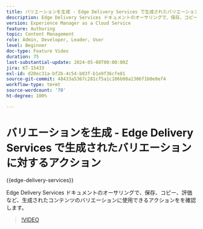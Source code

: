 ```yaml
---
title: バリエーションを生成 - Edge Delivery Services で生成されたバリエーションに対するアクション
description: Edge Delivery Services ドキュメントのオーサリングで、保存、コピー、評価など、生成されたコンテンツのバリエーションに使用できるアクションをを確認します。
version: Experience Manager as a Cloud Service
feature: Authoring
topic: Content Management
role: Admin, Developer, Leader, User
level: Beginner
doc-type: Feature Video
duration: 75
last-substantial-update: 2024-05-08T00:00:00Z
jira: KT-15433
exl-id: d20ec31a-bf2b-4c54-b03f-b1e9f36cfe81
source-git-commit: 48433a5367c281cf5a1c106b08a1306f1b0e8ef4
workflow-type: tm+mt
source-wordcount: '70'
ht-degree: 100%

---
```


# バリエーションを生成 - Edge Delivery Services で生成されたバリエーションに対するアクション

{{edge-delivery-services}}

Edge Delivery Services ドキュメントのオーサリングで、保存、コピー、評価など、生成されたコンテンツのバリエーションに使用できるアクションをを確認します。

>[!VIDEO](https://video.tv.adobe.com/v/3428795/?learn=on)
